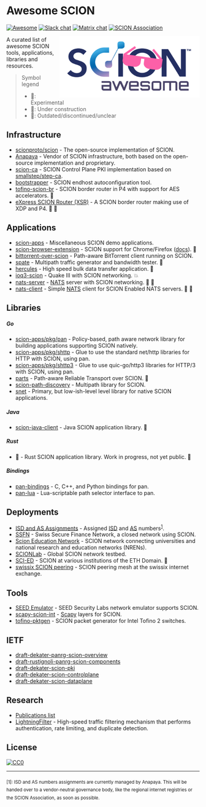 # Awesome SCION

[![Awesome](https://cdn.rawgit.com/sindresorhus/awesome/d7305f38d29fed78fa85652e3a63e154dd8e8829/media/badge.svg)](https://github.com/sindresorhus/awesome)
[![Slack chat](https://img.shields.io/badge/chat%20on-slack-blue?logo=slack)](https://scionproto.slack.com)
[![Matrix chat](https://img.shields.io/badge/chat%20on-matrix-blue?logo=matrix)](https://matrix.to/#/#dev:matrix.scion.org)
[![SCION Association](https://img.shields.io/badge/SCION-Association-white)](https://www.scion.org)

<a href="https://www.scion.org"><img src="awesome-scion-logo.png" height="160" align="right" alt="awesome SCION"></a>

A curated list of awesome SCION tools, applications, libraries and resources.

> Symbol legend
> - :wrench:: Experimental
> - :construction:: Under construction
> - :broom:: Outdated/discontinued/unclear

## Infrastructure
- [scionproto/scion](https://github.com/scionproto/scion) - The open-source implementation of SCION.
- [Anapaya](https://www.anapaya.net) - Vendor of SCION infrastructure, both based on the open-source implementation and proprietary.
- [scion-ca](https://github.com/netsys-lab/scion-ca) - SCION Control Plane PKI implementation based on [smallstep/step-ca](https://github.com/smallstep/certificates).
- [bootstrapper](https://github.com/netsec-ethz/bootstrapper) - SCION endhost autoconfiguration tool.
- [tofino-scion-br](https://github.com/netsys-lab/scion-p4/tree/main/tofino-scion-br) - SCION border router in P4 with support for AES accelerators. :wrench:
- [eXpress SCION Router (XSR)](https://github.com/netsys-lab/express-scion-router) - A SCION border router making use of XDP and P4. :wrench: :construction:

## Applications
- [scion-apps](https://github.com/netsec-ethz/scion-apps) - Miscellaneous SCION demo applications.
- [scion-browser-extension](https://github.com/netsys-lab/scion-browser-extensions) - SCION support for Chrome/Firefox ([docs](https://docs.scionlab.org/content/apps/scion-browser.html)). :wrench:
- [bittorrent-over-scion](https://github.com/netsys-lab/bittorrent-over-scion) - Path-aware BitTorrent client running on SCION.
- [spate](https://github.com/netsys-lab/scion-apps/tree/tool/spate-bpf/spate) - Multipath traffic generator and bandwidth tester. :wrench:
- [hercules](https://github.com/netsec-ethz/hercules) - High speed bulk data transfer application. :wrench:
- [ioq3-scion](https://github.com/lschulz/ioq3-scion) - Quake III with SCION networking. :boom:
- [nats-server](https://github.com/MartincoitNetworks/nats-server) - [NATS](https://nats.io/) server with SCION networking. :wrench: :construction:
- [nats-client](https://github.com/MartincoitNetworks/scion-nats.go) - Simple [NATS](https://nats.io/) client for SCION Enabled NATS servers. :wrench: :construction:

## Libraries

##### Go
- [scion-apps/pkg/pan](https://pkg.go.dev/github.com/netsec-ethz/scion-apps/pkg/pan) - Policy-based, path aware network library for building applications supporting SCION natively.
- [scion-apps/pkg/shttp](https://pkg.go.dev/github.com/netsec-ethz/scion-apps/pkg/shttp) - Glue to use the standard net/http libraries for HTTP with SCION, using pan.
- [scion-apps/pkg/shttp3](https://pkg.go.dev/github.com/netsec-ethz/scion-apps/pkg/shttp3) - Glue to use quic-go/http3 libraries for HTTP/3 with SCION, using pan.
- [parts](https://github.com/netsys-lab/parts) - Path-aware Reliable Transport over SCION. :wrench:
- [scion-path-discovery](https://github.com/netsys-lab/scion-path-discovery) - Multipath library for SCION.
- [snet](https://pkg.go.dev/github.com/scionproto/scion/pkg/snet) - Primary, but low-ish-level level library for native SCION applications.

##### Java
- [scion-java-client](https://github.com/netsec-ethz/scion-java-client) - Java SCION application library. :construction:

##### Rust
- :lobster: - Rust SCION application library. Work in progress, not yet public. :construction:

##### Bindings
- [pan-bindings](https://github.com/lschulz/pan-bindings) - C, C++, and Python bindings for pan.
- [pan-lua](https://github.com/netsys-lab/pan-lua) - Lua-scriptable path selector interface to pan.

## Deployments
- [ISD and AS Assignments](https://docs.anapaya.net/en/latest/resources/isd-as-assignments/) - Assigned [ISD](https://docs.scion.org/en/latest/glossary.html#term-ISD) and [AS](https://docs.scion.org/en/latest/glossary.html#term-AS) numbers<sup>[1](#footnonte-isd-as-assignment)</sup>.
- [SSFN](https://www.six-group.com/de/products-services/banking-services/ssfn.html) - Swiss Secure Finance Network, a closed network using SCION.
- [Scion Education Network](https://sciera.readthedocs.io/en/latest/index.html) - SCION network connecting universities and national research and education networks (NRENs).
- [SCIONLab](https://www.scionlab.org) - Global SCION network testbed.
- [SCI-ED](https://scied.scion-architecture.net/) - SCION at various institutions of the ETH Domain. :broom:
- [swissix SCION peering](https://www.swissix.ch/services/scion-peering-mesh/scion-peering-participants/) - SCION peering mesh at the swissix internet exchange.

## Tools
- [SEED Emulator](https://github.com/seed-labs/seed-emulator/tree/master/examples/scion) - SEED Security Labs network emulator supports SCION.
- [scapy-scion-int](https://github.com/lschulz/scapy-scion-int) - [Scapy](https://scapy.net/) layers for SCION.
- [tofino-pktgen](https://github.com/netsys-lab/scion-p4/tree/main/tofino-pktgen) - SCION packet generator for Intel Tofino 2 switches.

## IETF
- [draft-dekater-panrg-scion-overview](https://datatracker.ietf.org/doc/draft-dekater-panrg-scion-overview/)
- [draft-rustignoli-panrg-scion-components](https://datatracker.ietf.org/doc/draft-rustignoli-panrg-scion-components/)
- [draft-dekater-scion-pki](https://datatracker.ietf.org/doc/draft-dekater-scion-pki/)
- [draft-dekater-scion-controlplane](https://datatracker.ietf.org/doc/draft-dekater-scion-controlplane/)
- [draft-dekater-scion-dataplane](https://datatracker.ietf.org/doc/draft-dekater-scion-dataplane/)

## Research
- [Publications list](https://scion-architecture.net/pages/publications/)
- [LightningFilter](https://github.com/netsec-ethz/lightning-filter) - High-speed traffic filtering mechanism that performs authentication, rate limiting, and duplicate detection.

## License

[![CC0](https://i.creativecommons.org/p/zero/1.0/88x31.png)](https://creativecommons.org/publicdomain/zero/1.0/)

-------
<sub><a name="footnonte-isd-as-assignment">[1]</a>: ISD and AS numbers assignments are currently managed by Anapaya. This will be handed over to a vendor-neutral governance body, like the regional internet registries or the SCION Association, as soon as possible.</sub>
